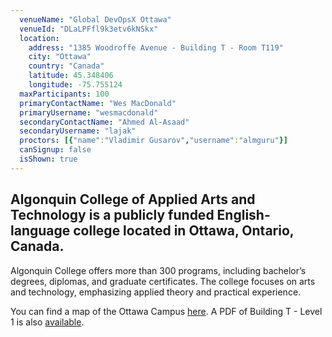 ```yaml
---
  venueName: "Global DevOpsX Ottawa"
  venueId: "DLaLPFfl9k3etv6kNSkx"
  location:
    address: "1385 Woodroffe Avenue - Building T - Room T119"
    city: "Ottawa"
    country: "Canada"
    latitude: 45.348406
    longitude: -75.755124
  maxParticipants: 100
  primaryContactName: "Wes MacDonald"
  primaryUsername: "wesmacdonald"
  secondaryContactName: "Ahmed Al-Asaad"
  secondaryUsername: "lajak"
  proctors: [{"name":"Vladimir Gusarov","username":"almguru"}]
  canSignup: false
  isShown: true
---
```



## Algonquin College of Applied Arts and Technology is a publicly funded English-language college located in Ottawa, Ontario, Canada. 
Algonquin College offers more than 300 programs, including bachelor’s degrees, diplomas, and graduate certificates. The college focuses on arts and technology, emphasizing applied theory and practical experience.

You can find a map of the Ottawa Campus [here](https://www.algonquincollege.com/maps/ottawa-campus/). A PDF of Building T - Level 1 is also [available](https://www.algonquincollege.com/maps/files/2023/05/Building-T-Level-1.pdf).


